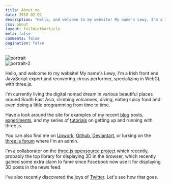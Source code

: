 ```yaml
---
title: About me
date: 2018-02-02
description: "Hello, and welcome to my website! My name's Lewy, I'm a Irish front end JavaScript expert and recovering circus performer, specializing in WebGL with three.js."
css: about
layout: fullWidthArticle
meta: false
comments: false
pagination: false
---
```

<div id="profile-img" class='flip-container'>
  <div class='front cont'>
    <img src="/images/about/portrait-512.jpg" alt="portrait" class="circle">
  </div>
  <div class='back cont'>
    <img src="/images/about/portrait-2-512.jpg" alt="portrait-2" class="circle">
  </div>
</div>
<div id="about-me">
  <p>
    Hello, and welcome to my website! My name's Lewy, I'm a Irish front end JavaScript expert and recovering circus performer,
    specializing in WebGL with three.js.
  </p>
  <p>
    I'm currently living the digital nomad dream in various beautiful places
    around South East Asia, climbing volcanoes, diving, eating spicy food
    and even doing a little programming from time to time.
  </p>
  <p>
    Have a look around the site for examples of my recent
    <a href="/blog/">blog</a> posts,
    <a href="/experiments/">experiments</a>,
    and my series of
    <a href="/tutorials/">tutorials</a>
    on getting up and running with three.js.
  </p>
  <p>
    You can also find me on
    <a href="https://www.upwork.com/freelancers/~0138561bc4900bdef8">Upwork</a>,
    <a href="https://github.com/looeee/">Github</a>,
    <a href="http://lewyblue.deviantart.com/gallery/">Deviantart</a>,
    or lurking on the
    <a href="http://discourse.threejs.org/">three.js forum</a> where I'm an admin.
  </p>
  <p>
    I'm a collaborator on the <a href="https://github.com/mrdoob/three.js">three.js opensource project</a> which recently, probably
    the top library for displaying 3D in the browser, which recently gained some extra claim to fame since Facebook now use it for
    displaying 3D posts in the news feed.
  </p>
  <p>
    I've also recently discovered the joys of  <a href="https://twitter.com/lewy_blue">Twitter</a>. Let's see
    how that goes.
  </p>
</div>